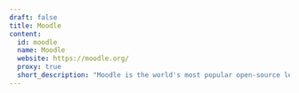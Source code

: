 ```yaml
---
draft: false
title: Moodle
content:
  id: moodle
  name: Moodle
  website: https://moodle.org/
  proxy: true
  short_description: "Moodle is the world's most popular open-source learning platform for educators to create their own websites."
---
```

